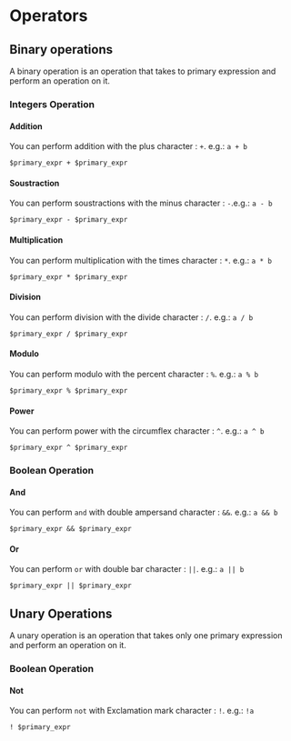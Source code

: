 # Operators

## Binary operations
A binary operation is an operation that takes to primary expression and perform an operation on it.

### Integers Operation

#### Addition
You can perform addition with the plus character : `+`. e.g.: `a + b`
```
$primary_expr + $primary_expr
```

#### Soustraction
You can perform soustractions with the minus character : `-`.e.g.: `a - b`
```
$primary_expr - $primary_expr
```

#### Multiplication
You can perform multiplication with the times character : `*`. e.g.: `a * b`
```
$primary_expr * $primary_expr
```

#### Division
You can perform division with the divide character : `/`. e.g.: `a / b`
```
$primary_expr / $primary_expr
```

#### Modulo
You can perform modulo with the percent character : `%`. e.g.: `a % b`
```
$primary_expr % $primary_expr
```

#### Power
You can perform power with the circumflex character : `^`. e.g.: `a ^ b`
```
$primary_expr ^ $primary_expr
```

### Boolean Operation

#### And
You can perform `and` with double ampersand character : `&&`. e.g.: `a && b`
```
$primary_expr && $primary_expr
```

#### Or
You can perform `or` with double bar character : `||`. e.g.: `a || b`
```
$primary_expr || $primary_expr
```

## Unary Operations
A unary operation is an operation that takes only one primary expression and perform an operation on it.

### Boolean Operation

#### Not
You can perform `not` with Exclamation mark character : `!`. e.g.: `!a`
```
! $primary_expr
```